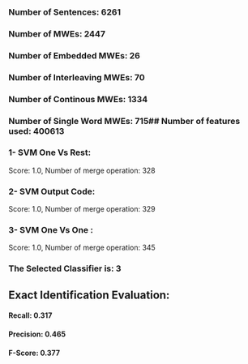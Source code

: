 ### Number of Sentences: 6261
### Number of MWEs: 2447

### Number of Embedded MWEs: 26

### Number of Interleaving MWEs: 70

### Number of Continous MWEs: 1334

### Number of Single Word MWEs: 715## Number of features used: 400613

### 1- SVM One Vs Rest: 
Score: 1.0, Number of merge operation: 328
### 2- SVM Output Code: 
Score: 1.0, Number of merge operation: 329
### 3- SVM One Vs One : 
Score: 1.0, Number of merge operation: 345
### The Selected Classifier is: 3
## Exact Identification Evaluation: 
#### Recall: 0.317
#### Precision: 0.465
#### F-Score: 0.377
